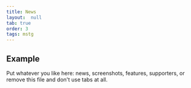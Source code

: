 ```yaml
---
title: News
layout:  null
tab: true
order: 3
tags: mstg
---
```


## Example

Put whatever you like here: news, screenshots, features, supporters, or remove this file and don't use tabs at all.